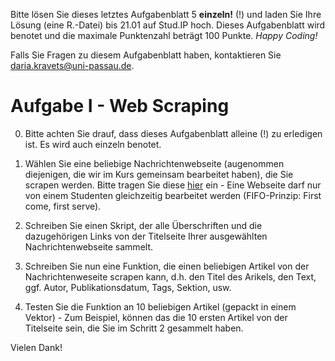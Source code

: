 Bitte lösen Sie dieses letztes Aufgabenblatt 5 **einzeln!** (!) und laden Sie Ihre Lösung (eine R.-Datei) bis 21.01 auf Stud.IP hoch. Dieses Aufgabenblatt wird benotet und die maximale Punktenzahl beträgt 100 Punkte. *Happy Coding!*

Falls Sie Fragen zu diesem Aufgabenblatt haben, kontaktieren Sie daria.kravets@uni-passau.de.

# Aufgabe I - Web Scraping

0. Bitte achten Sie drauf, dass dieses Aufgabenblatt alleine (!) zu erledigen ist. Es wird auch einzeln benotet.

1. Wählen Sie eine beliebige Nachrichtenwebseite (augenommen diejenigen, die wir im Kurs gemeinsam bearbeitet haben), die Sie scrapen werden. Bitte tragen Sie diese [hier](https://docs.google.com/document/d/1T1aHTamsDblrL3k7NiKwI6b0db-hTaCjdE6skJTsCAk/edit?usp=sharing) ein - Eine Webseite darf nur von einem Studenten gleichzeitig bearbeitet werden (FIFO-Prinzip: First come, first serve).

2. Schreiben Sie einen Skript, der alle Überschriften und die dazugehörigen Links von der Titelseite Ihrer ausgewählten Nachrichtenwebseite sammelt. 

3. Schreiben Sie nun eine Funktion, die einen beliebigen Artikel von der Nachrichtenweseite scrapen kann, d.h. den Titel des Arikels, den Text, ggf. Autor, Publikationsdatum, Tags, Sektion, usw. 

4. Testen Sie die Funktion an 10 beliebigen Artikel (gepackt in einem Vektor) - Zum Beispiel, können das die 10 ersten Artikel von der Titelseite sein, die Sie im Schritt 2 gesammelt haben.
  
  
Vielen Dank! 
